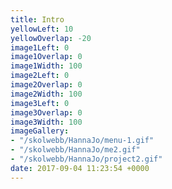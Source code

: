 ```yaml
---
title: Intro
yellowLeft: 10
yellowOverlap: -20
image1Left: 0
image1Overlap: 0
image1Width: 100
image2Left: 0
image2Overlap: 0
image2Width: 100
image3Left: 0
image3Overlap: 0
image3Width: 100
imageGallery:
- "/skolwebb/HannaJo/menu-1.gif"
- "/skolwebb/HannaJo/me2.gif"
- "/skolwebb/HannaJo/project2.gif"
date: 2017-09-04 11:23:54 +0000
---
```

